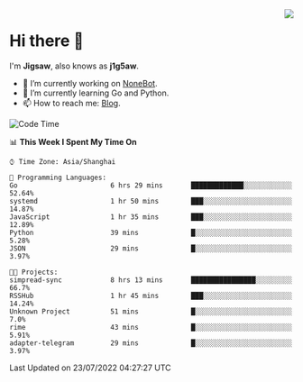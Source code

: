 <a href="#">
  <img align="right" src="https://github-readme-stats.vercel.app/api?username=j1g5awi&count_private=true&show_icons=true&title_color=80070B&text_color=B3B3B3&bg_color=212121&icon_color=80070B" />
</a>

# Hi there 👋

I'm **Jigsaw**, also knows as **j1g5aw**.

- 🔭 I’m currently working on [NoneBot](https://github.com/nonebot).
- 🌱 I’m currently learning Go and Python.
- 📫 How to reach me: [Blog](https://blog.maddestroyer.xyz/).

<!--START_SECTION:waka-->
![Code Time](http://img.shields.io/badge/Code%20Time-0%20secs-blue)

📊 **This Week I Spent My Time On** 

```text
⌚︎ Time Zone: Asia/Shanghai

💬 Programming Languages: 
Go                       6 hrs 29 mins       █████████████░░░░░░░░░░░░   52.64% 
systemd                  1 hr 50 mins        ███░░░░░░░░░░░░░░░░░░░░░░   14.87% 
JavaScript               1 hr 35 mins        ███░░░░░░░░░░░░░░░░░░░░░░   12.89% 
Python                   39 mins             █░░░░░░░░░░░░░░░░░░░░░░░░   5.28% 
JSON                     29 mins             █░░░░░░░░░░░░░░░░░░░░░░░░   3.97%

🐱‍💻 Projects: 
simpread-sync            8 hrs 13 mins       ████████████████░░░░░░░░░   66.7% 
RSSHub                   1 hr 45 mins        ███░░░░░░░░░░░░░░░░░░░░░░   14.24% 
Unknown Project          51 mins             █░░░░░░░░░░░░░░░░░░░░░░░░   7.0% 
rime                     43 mins             █░░░░░░░░░░░░░░░░░░░░░░░░   5.91% 
adapter-telegram         29 mins             █░░░░░░░░░░░░░░░░░░░░░░░░   3.97%

```


 Last Updated on 23/07/2022 04:27:27 UTC
<!--END_SECTION:waka-->
